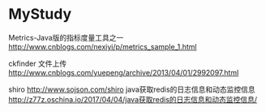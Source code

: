# MyStudy 
Metrics-Java版的指标度量工具之一 
http://www.cnblogs.com/nexiyi/p/metrics_sample_1.html

ckfinder 文件上传
http://www.cnblogs.com/yuepeng/archive/2013/04/01/2992097.html

shiro 
http://www.sojson.com/shiro
java获取redis的日志信息和动态监控信息 
http://z77z.oschina.io/2017/04/04/java获取redis的日志信息和动态监控信息/
